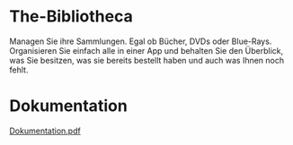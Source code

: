 # The-Bibliotheca
Managen Sie ihre Sammlungen. Egal ob Bücher, DVDs oder Blue-Rays. Organisieren Sie einfach alle in einer App und behalten Sie den Überblick, was Sie besitzen, was sie bereits bestellt haben und auch was Ihnen noch fehlt.


# Dokumentation
<a href="https://github.com/PrinzDarknis/The-Bibliotheca/raw/main/docs/Dokumentation.pdf">Dokumentation.pdf</a>
